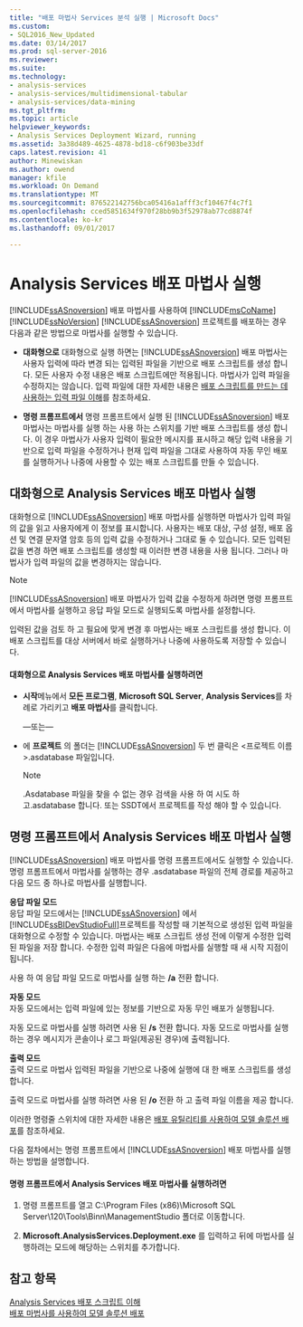 ```yaml
---
title: "배포 마법사 Services 분석 실행 | Microsoft Docs"
ms.custom:
- SQL2016_New_Updated
ms.date: 03/14/2017
ms.prod: sql-server-2016
ms.reviewer: 
ms.suite: 
ms.technology:
- analysis-services
- analysis-services/multidimensional-tabular
- analysis-services/data-mining
ms.tgt_pltfrm: 
ms.topic: article
helpviewer_keywords:
- Analysis Services Deployment Wizard, running
ms.assetid: 3a38d489-4625-4878-bd18-c6f903be33df
caps.latest.revision: 41
author: Minewiskan
ms.author: owend
manager: kfile
ms.workload: On Demand
ms.translationtype: MT
ms.sourcegitcommit: 876522142756bca05416a1afff3cf10467f4c7f1
ms.openlocfilehash: cced5851634f970f28bb9b3f52978ab77cd8874f
ms.contentlocale: ko-kr
ms.lasthandoff: 09/01/2017

---
```

# <a name="running-the-analysis-services-deployment-wizard"></a>Analysis Services 배포 마법사 실행
  [!INCLUDE[ssASnoversion](../../includes/ssasnoversion-md.md)] 배포 마법사를 사용하여 [!INCLUDE[msCoName](../../includes/msconame-md.md)] [!INCLUDE[ssNoVersion](../../includes/ssnoversion-md.md)] [!INCLUDE[ssASnoversion](../../includes/ssasnoversion-md.md)] 프로젝트를 배포하는 경우 다음과 같은 방법으로 마법사를 실행할 수 있습니다.  
  
-   **대화형으로** 대화형으로 실행 하면는 [!INCLUDE[ssASnoversion](../../includes/ssasnoversion-md.md)] 배포 마법사는 사용자 입력에 따라 변경 되는 입력된 파일을 기반으로 배포 스크립트를 생성 합니다. 모든 사용자 수정 내용은 배포 스크립트에만 적용됩니다. 마법사가 입력 파일을 수정하지는 않습니다. 입력 파일에 대한 자세한 내용은 [배포 스크립트를 만드는 데 사용하는 입력 파일 이해](../../analysis-services/multidimensional-models/deployment-script-files-input-used-to-create-deployment-script.md)를 참조하세요.  
  
-   **명령 프롬프트에서** 명령 프롬프트에서 실행 된 [!INCLUDE[ssASnoversion](../../includes/ssasnoversion-md.md)] 배포 마법사는 마법사를 실행 하는 사용 하는 스위치를 기반 배포 스크립트를 생성 합니다. 이 경우 마법사가 사용자 입력이 필요한 메시지를 표시하고 해당 입력 내용을 기반으로 입력 파일을 수정하거나 현재 입력 파일을 그대로 사용하여 자동 무인 배포를 실행하거나 나중에 사용할 수 있는 배포 스크립트를 만들 수 있습니다.  
  
## <a name="running-the-analysis-services-deployment-wizard-interactively"></a>대화형으로 Analysis Services 배포 마법사 실행  
 대화형으로 [!INCLUDE[ssASnoversion](../../includes/ssasnoversion-md.md)] 배포 마법사를 실행하면 마법사가 입력 파일의 값을 읽고 사용자에게 이 정보를 표시합니다. 사용자는 배포 대상, 구성 설정, 배포 옵션 및 연결 문자열 암호 등의 입력 값을 수정하거나 그대로 둘 수 있습니다. 모든 입력된 값을 변경 하면 배포 스크립트를 생성할 때 이러한 변경 내용을 사용 됩니다. 그러나 마법사가 입력 파일의 값을 변경하지는 않습니다.  
  
> [!NOTE]  
>  [!INCLUDE[ssASnoversion](../../includes/ssasnoversion-md.md)] 배포 마법사가 입력 값을 수정하게 하려면 명령 프롬프트에서 마법사를 실행하고 응답 파일 모드로 실행되도록 마법사를 설정합니다.  
  
 입력된 값을 검토 하 고 필요에 맞게 변경 후 마법사는 배포 스크립트를 생성 합니다. 이 배포 스크립트를 대상 서버에서 바로 실행하거나 나중에 사용하도록 저장할 수 있습니다.  
  
#### <a name="to-run-the-analysis-services-deployment-wizard-interactively"></a>대화형으로 Analysis Services 배포 마법사를 실행하려면  
  
-   **시작**메뉴에서 **모든 프로그램**, **Microsoft SQL Server**, **Analysis Services**를 차례로 가리키고 **배포 마법사**를 클릭합니다.  
  
     —또는—  
  
-   에 **프로젝트** 의 폴더는 [!INCLUDE[ssASnoversion](../../includes/ssasnoversion-md.md)] 두 번 클릭은 \<프로젝트 이름 >.asdatabase 파일입니다.
    > [!NOTE]  
    >  .Asdatabase 파일을 찾을 수 없는 경우 검색을 사용 하 여 시도 하 고.asdatabase 합니다. 또는 SSDT에서 프로젝트를 작성 해야 할 수 있습니다.  
  
## <a name="running-the-analysis-services-deployment-wizard-at-the-command-prompt"></a>명령 프롬프트에서 Analysis Services 배포 마법사 실행  
 [!INCLUDE[ssASnoversion](../../includes/ssasnoversion-md.md)] 배포 마법사를 명령 프롬프트에서도 실행할 수 있습니다. 명령 프롬프트에서 마법사를 실행하는 경우 .asdatabase 파일의 전체 경로를 제공하고 다음 모드 중 하나로 마법사를 실행합니다.  
  
 **응답 파일 모드**  
 응답 파일 모드에서는 [!INCLUDE[ssASnoversion](../../includes/ssasnoversion-md.md)] 에서 [!INCLUDE[ssBIDevStudioFull](../../includes/ssbidevstudiofull-md.md)]프로젝트를 작성할 때 기본적으로 생성된 입력 파일을 대화형으로 수정할 수 있습니다. 마법사는 배포 스크립트 생성 전에 이렇게 수정한 입력된 파일을 저장 합니다. 수정한 입력 파일은 다음에 마법사를 실행할 때 새 시작 지점이 됩니다.  
  
 사용 하 여 응답 파일 모드로 마법사를 실행 하는 **/a** 전환 합니다.  
  
 **자동 모드**  
 자동 모드에서는 입력 파일에 있는 정보를 기반으로 자동 무인 배포가 실행됩니다.  
  
 자동 모드로 마법사를 실행 하려면 사용 된 **/s** 전환 합니다. 자동 모드로 마법사를 실행하는 경우 메시지가 콘솔이나 로그 파일(제공된 경우)에 출력됩니다.  
  
 **출력 모드**  
 출력 모드로 마법사 입력된 파일을 기반으로 나중에 실행에 대 한 배포 스크립트를 생성 합니다.  
  
 출력 모드로 마법사를 실행 하려면 사용 된 **/o** 전환 하 고 출력 파일 이름을 제공 합니다.  
  
 이러한 명령줄 스위치에 대한 자세한 내용은 [배포 유틸리티를 사용하여 모델 솔루션 배포](../../analysis-services/multidimensional-models/deploy-model-solutions-with-the-deployment-utility.md)를 참조하세요.  
  
 다음 절차에서는 명령 프롬프트에서 [!INCLUDE[ssASnoversion](../../includes/ssasnoversion-md.md)] 배포 마법사를 실행하는 방법을 설명합니다.  
  
#### <a name="to-run-the-analysis-services-deployment-wizard-at-the-command-prompt"></a>명령 프롬프트에서 Analysis Services 배포 마법사를 실행하려면  
  
1.  명령 프롬프트를 열고 C:\Program Files (x86)\Microsoft SQL Server\120\Tools\Binn\ManagementStudio 폴더로 이동합니다.  
  
2.  **Microsoft.AnalysisServices.Deployment.exe** 를 입력하고 뒤에 마법사를 실행하려는 모드에 해당하는 스위치를 추가합니다.  
  
## <a name="see-also"></a>참고 항목  
 [Analysis Services 배포 스크립트 이해](../../analysis-services/multidimensional-models/understanding-the-analysis-services-deployment-script.md)   
 [배포 마법사를 사용하여 모델 솔루션 배포](../../analysis-services/multidimensional-models/deploy-model-solutions-using-the-deployment-wizard.md)  
  
  

